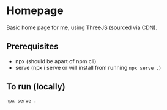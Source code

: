 # Homepage

Basic home page for me, using ThreeJS (sourced via CDN).

## Prerequisites 
- npx (should be apart of npm cli)
- serve (npx i serve or will install from running `npx serve .`)

## To run (locally)
```
npx serve .
```